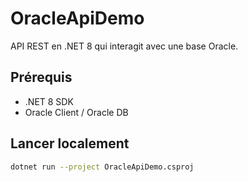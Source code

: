 # OracleApiDemo

API REST en .NET 8 qui interagit avec une base Oracle.

## Prérequis

- .NET 8 SDK
- Oracle Client / Oracle DB

## Lancer localement

```bash
dotnet run --project OracleApiDemo.csproj
